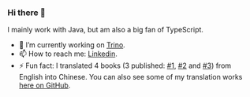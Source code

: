 ### Hi there 👋

<!--
**chen-ni/chen-ni** is a ✨ _special_ ✨ repository because its `README.md` (this file) appears on your GitHub profile.

Here are some ideas to get you started:

- 🔭 I’m currently working on ...
- 🌱 I’m currently learning ...
- 👯 I’m looking to collaborate on ...
- 🤔 I’m looking for help with ...
- 💬 Ask me about ...
- 📫 How to reach me: ...
- 😄 Pronouns: ...
- ⚡ Fun fact: ...
-->

I mainly work with Java, but am also a big fan of TypeScript.

- 🔭 I’m currently working on [Trino](https://github.com/trinodb/trino).
- 📫 How to reach me: [Linkedin](https://www.linkedin.com/in/chen-ni-2b40491b6/).
- ⚡ Fun fact: I translated 4 books (3 published: [#1](https://www.ituring.com.cn/book/1964), [#2](https://www.ituring.com.cn/book/2681) and [#3](https://www.epubit.com/bookDetails?id=UB77a9c6dad7934)) from English into Chinese. You can also see some of my translation works [here on GitHub](https://github.com/LCTT/TranslateProject/pulls?q=is%3Apr+author%3Achen-ni+is%3Aclosed).
